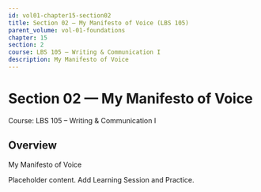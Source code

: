 ```yaml
---
id: vol01-chapter15-section02
title: Section 02 — My Manifesto of Voice (LBS 105)
parent_volume: vol-01-foundations
chapter: 15
section: 2
course: LBS 105 – Writing & Communication I
description: My Manifesto of Voice
---
```



# Section 02 — My Manifesto of Voice
Course: LBS 105 – Writing & Communication I

## Overview
My Manifesto of Voice


Placeholder content. Add Learning Session and Practice.

